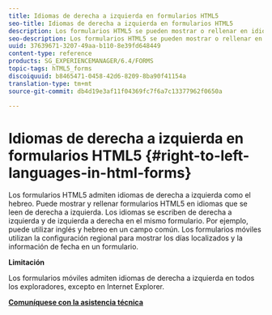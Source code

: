 ```yaml
---
title: Idiomas de derecha a izquierda en formularios HTML5
seo-title: Idiomas de derecha a izquierda en formularios HTML5
description: Los formularios HTML5 se pueden mostrar o rellenar en idiomas que se leen de derecha a izquierda, como el hebreo.
seo-description: Los formularios HTML5 se pueden mostrar o rellenar en idiomas que se leen de derecha a izquierda, como el hebreo.
uuid: 37639671-3207-49aa-b110-8e39fd648449
content-type: reference
products: SG_EXPERIENCEMANAGER/6.4/FORMS
topic-tags: hTML5_forms
discoiquuid: b8465471-0458-42d6-8209-8ba90f41154a
translation-type: tm+mt
source-git-commit: db4d19e3af11f04369fc7f6a7c13377962f0650a

---
```



# Idiomas de derecha a izquierda en formularios HTML5 {#right-to-left-languages-in-html-forms}

Los formularios HTML5 admiten idiomas de derecha a izquierda como el hebreo. Puede mostrar y rellenar formularios HTML5 en idiomas que se leen de derecha a izquierda. Los idiomas se escriben de derecha a izquierda y de izquierda a derecha en el mismo formulario. Por ejemplo, puede utilizar inglés y hebreo en un campo común. Los formularios móviles utilizan la configuración regional para mostrar los días localizados y la información de fecha en un formulario.

**Limitación**

Los formularios móviles admiten idiomas de derecha a izquierda en todos los exploradores, excepto en Internet Explorer.

**[Comuníquese con la asistencia técnica](https://www.adobe.com/account/sign-in.supportportal.html)**
